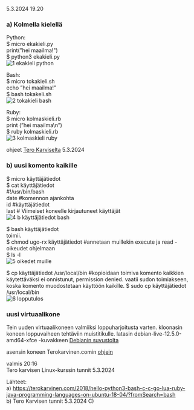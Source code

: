 5.3.2024 19.20

### a) Kolmella kielellä   
   Python:   
  $ micro ekakieli.py  
  print("hei maailma!")  
  $ python3 ekakieli.py  
![1 ekakieli python](https://github.com/VaMaija/Linux2024/assets/142913118/e0a7a4f2-f055-4204-b4e6-47cdbf866e3a)

  Bash:   
  $ micro tokakieli.sh  
  echo ”hei maailma!”  
  $ bash tokakeli.sh  
![2  tokakieli bash](https://github.com/VaMaija/Linux2024/assets/142913118/5f3d7c55-d04f-46a3-af69-d79b762e138b)

  Ruby:   
  $ micro kolmaskieli.rb  
  print (”hei maailma\n”)  
  $ ruby kolmaskieli.rb  
![3  kolmaskieli ruby](https://github.com/VaMaija/Linux2024/assets/142913118/c0806fe3-8f74-4c89-bd16-29b658763a86)

  ohjeet [Tero Karviselta](https://terokarvinen.com/2018/hello-python3-bash-c-c-go-lua-ruby-java-programming-languages-on-ubuntu-18-04/?fromSearch=bash) 5.3.2024  



  ### b)  uusi komento kaikille  
  $ micro käyttäjätiedot  
  $ cat käyttäjätiedot  
  #!/usr/bin/bash  
  date  #komennon ajankohta  
  id #käyttäjätiedot  
  last # Viimeiset koneelle kirjautuneet käyttäjät  
![4  b käyttäjätiedot bash](https://github.com/VaMaija/Linux2024/assets/142913118/2d98ba55-7204-40c1-940b-647d48d15b38)

  $ bash käyttäjätiedot  
  toimii.   
  $ chmod ugo-rx käyttäjätiedot  #annetaan muillekin execute ja read -oikeudet ohjelmaan  
  $ ls -l  
  ![5  oikedet muille](https://github.com/VaMaija/Linux2024/assets/142913118/6f1f8bc2-9f5c-4cbb-8f9d-7435077b4f57)

  $ cp käyttäjätiedot /usr/local/bin  #kopioidaan toimiva komento kaikkien käytettäväksi
  ei onnistunut, permission denied. vaatii sudon toimiakseen, koska komento muodostetaan käyttöön kaikille. 
  $ sudo cp käyttäjätiedot /usr/local/bin  
  ![6  lopputulos](https://github.com/VaMaija/Linux2024/assets/142913118/bc03dfb9-871f-41a9-b228-313664a26b47)


  ### uusi virtuaalikone

  Tein uuden virtuaalikoneen valmiiksi loppuharjoitusta varten. 
  kloonasin koneen loppuvaiheen tehtäviin muistitikulle. 
  latasin debian-live-12.5.0-amd64-xfce -kuvakkeen [Debianin suvustolta](https://cdimage.debian.org/cdimage/release/current-live/amd64/iso-hybrid/)

  asensin koneen Terokarvinen.comin [ohjein](https://terokarvinen.com/2021/install-debian-on-virtualbox/)
  
  
  

  valmis 20:16  
  Tero karvisen Linux-kurssin tunnit 5.3.2024  




  Lähteet:  
  a) https://terokarvinen.com/2018/hello-python3-bash-c-c-go-lua-ruby-java-programming-languages-on-ubuntu-18-04/?fromSearch=bash  
  b) Tero Karvisen tunnit 5.3.2024 
  C)
